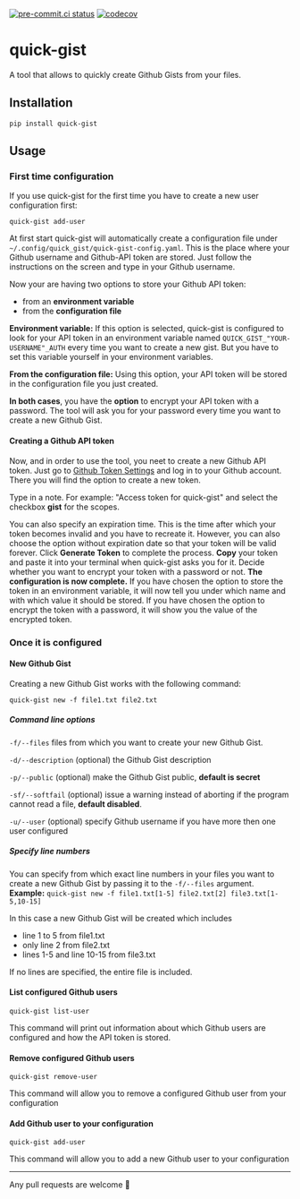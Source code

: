 [![pre-commit.ci status](https://results.pre-commit.ci/badge/github/dominikwalk/quick_gist/master.svg)](https://results.pre-commit.ci/latest/github/dominikwalk/quick_gist/master)
[![codecov](https://codecov.io/github/dominikwalk/quick-gist/branch/master/graph/badge.svg?token=ZXWA8HO7I4)](https://codecov.io/github/dominikwalk/quick-gist)
# quick-gist
A tool that allows to quickly create Github Gists from your files.


## Installation
```console
pip install quick-gist
```
## Usage
### First time configuration
If you use quick-gist for the first time you have to create a new user configuration first:
```console
quick-gist add-user
```
At first start quick-gist will automatically create a configuration file under ``~/.config/quick_gist/quick-gist-config.yaml``.  This is the place where your Github username and Github-API token are stored. Just follow the instructions on the screen and type in your Github username.

Now your are having two options to store your Github API token:

- from an **environment variable**
- from the **configuration file**

**Environment variable:** If this option is selected, quick-gist is configured to look for your API token in an environment variable named ``QUICK_GIST_"YOUR-USERNAME"_AUTH`` every time you want to create a new gist. But you have to set this variable yourself in your environment variables.

**From the configuration file:** Using this option, your API token will be stored in the configuration file you just created.

**In both cases**, you have the **option** to encrypt your API token with a password. The tool will ask you for your password every time you want to create a new Github Gist.
#### Creating a Github API token
Now, and in order to use the tool, you neet to create a new Github API token. Just go to [Github Token Settings](https://github.com/settings/tokens) and log in to your Github account. There you will find the option to create a new token.

Type in a note. For example: "Access token for quick-gist" and select the checkbox **gist** for the scopes.

You can also specify an expiration time. This is the time after which your token becomes invalid and you have to recreate it. However, you can also choose the option without expiration date so that your token will be valid forever.
Click **Generate Token** to complete the process.
**Copy** your token and paste it into your terminal when quick-gist asks you for it.
Decide whether you want to encrypt your token with a password or not.
**The configuration is now complete.** If you have chosen the option to store the token in an environment variable, it will now tell you under which name and with which value it should be stored. If you have chosen the option to encrypt the token with a password, it will show you the value of the encrypted token.

### Once it is configured
#### New Github Gist
Creating a new Github Gist works with the following command:
```console
quick-gist new -f file1.txt file2.txt
```
##### Command line options
``-f/--files`` files from which you want to create your new Github Gist.

``-d/--description`` (optional)  the Github Gist description

``-p/--public`` (optional)  make the Github Gist public, **default is secret**

``-sf/--softfail`` (optional) issue a warning instead of aborting if the program cannot read a file, **default disabled**.

``-u/--user`` (optional) specify Github username if you have more then one user configured


##### Specify line numbers
You can specify from which exact line numbers in your files you want to create a new Github Gist by passing it to the ``-f/--files`` argument.
**Example:** ``quick-gist new -f file1.txt[1-5] file2.txt[2] file3.txt[1-5,10-15]``

In this case a new Github Gist will be created which includes
- line 1 to 5 from file1.txt
- only line 2 from file2.txt
- lines 1-5 and line 10-15 from file3.txt

If no lines are specified, the entire file is included.

#### List configured Github users
```console
quick-gist list-user
```
This command will print out information about which Github users are configured and how the API token is stored.

#### Remove configured Github users
```console
quick-gist remove-user
```
This command will allow you to remove a configured Github user from your configuration

#### Add Github user to your configuration
```console
quick-gist add-user
```
This command will allow you to add a new Github user to your configuration


---
Any pull requests are welcome 🍰

